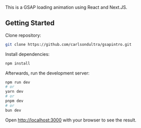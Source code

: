 This is a GSAP loading animation using React and Next.JS.

## Getting Started

Clone repository: 
```bash
git clone https://github.com/carlsondultra/gsapintro.git
```

Install dependencies: 
```bash
npm install
```

Afterwards, run the development server:

```bash
npm run dev
# or
yarn dev
# or
pnpm dev
# or
bun dev
```

Open [http://localhost:3000](http://localhost:3000) with your browser to see the result.